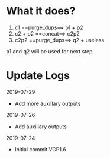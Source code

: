 # What it does?

1. c1 ==purge_dups==> p1 + p2
2. c2 + p2 ==concat==> c2p2
3. c2p2 ==purge_dups==> q2 + useless

p1 and q2 will be used for next step

# Update Logs

2019-07-29

* Add more auxillary outputs

2019-07-26

* Add auxillary outputs

2019-07-24

* Initial commit VGP1.6
